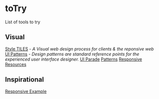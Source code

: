 # toTry
List of tools to try


## Visual
[Style TILES](http://styletil.es/) - _A Visual web design process for clients & the reponsive web_
[UI Patterns](http://ui-patterns.com/patterns) - _Design patterns are standard reference points for the experienced user interface designer._
[UI Parade](http://www.uiparade.com/)
[Patterns](https://bradfrost.github.io/this-is-responsive/patterns.html)
[Responsive Resources](https://bradfrost.github.io/this-is-responsive/resources.html)

## Inspirational
[Responsive Example](http://mediaqueri.es/)

